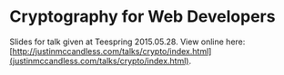 # Cryptography for Web Developers

Slides for talk given at Teespring 2015.05.28.  View online here: [http://justinmccandless.com/talks/crypto/index.html](justinmccandless.com/talks/crypto/index.html).
